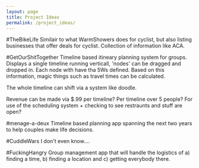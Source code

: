 ```yaml
---
layout: page
title: Project Ideas
permalink: /project_ideas/
---
```


#TheBikeLife
Similair to what WarmShowers does for cyclist, but also listing businesses that offer deals for cyclist. Collection of information like ACA.

#GetOurShitTogether
Timeline based itineary planning system for groups. 
Displays a single timeline running verticall, 'nodes' can be dragged and dropped in. Each node with have tha 5Ws defined. Based on this information, magic things such as travel times can be calculated.

The whole timeline can shift via a system like doodle. 

Revenue can be made via $.99 per timeline? Per timeline over 5 people? For use of the scheduling system + checking to see restraunts and stuff are open?

#menage-a-deux
Timeline based planning app spanning the next two years to help couples make life decisions.

#CuddleWars
I don't even know....

#FuckingHangry
Group management app that will handle the logistics of a) finding a time, b) finding a location and c) getting everybody there. 